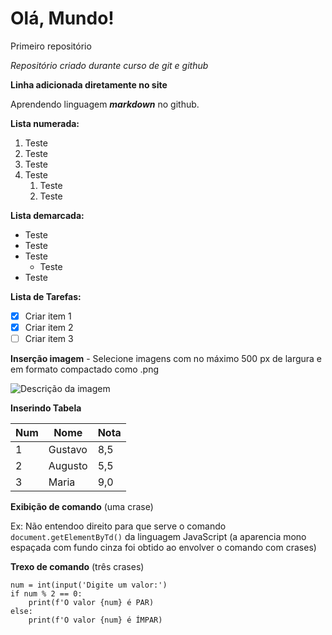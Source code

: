  # Olá, Mundo!
 Primeiro repositório 

 *Repositório criado durante curso de git e github*

 **Linha adicionada diretamente no site**

 Aprendendo linguagem __*markdown*__ no github.
 
 **Lista numerada:**
 1. Teste
 2. Teste
 3. Teste
 1. Teste
    1. Teste
    1. Teste
 
 **Lista demarcada:**
 * Teste
 * Teste
 * Teste
    * Teste
 * Teste

 **Lista de Tarefas:**
 
 - [x] Criar item 1
 - [x] Criar item 2
 - [ ] Criar item 3

 **Inserção  imagem** - Selecione imagens com no máximo 500 px de largura e em formato compactado como .png
 
 ![Descrição da imagem](https://user-images.githubusercontent.com/80778485/112314567-ed9e9a00-8c87-11eb-8380-2d20b329bd63.png)
 
 **Inserindo Tabela**
 
 Num | Nome | Nota
  ---|---|---
 1|Gustavo|8,5
 2|Augusto|5,5
 3|Maria|9,0
 
 **Exibição de comando** (uma crase)
 
 Ex: Não entendoo direito para que serve o comando `document.getElementByTd()` da linguagem JavaScript
 (a aparencia mono espaçada com fundo cinza foi obtido ao envolver o comando com crases)
 
 **Trexo de comando** (três crases)
 
 ```
 num = int(input('Digite um valor:')
 if num % 2 == 0:
     print(f'O valor {num} é PAR)
 else:
     print(f'O valor {num} é ÍMPAR)
 ```
 
